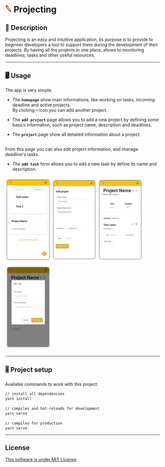 # ![Logo](/readme_assets/logo.png) Projecting

## 📝 Description
Projecting is an easy and intuitive application, its purpose is to provide to beginner developers a tool to support them during the development of their projects.
By having all the projects in one place, allows to monitoring deadlines, tasks and other useful resources.

---

## 🖥️ Usage

The app is very simple:

- The **`homepage`** show main informations, like working on tasks, incoming deadline and active projects. <br>
By clicking `+` icon you can add another project.

- The **`add project`** page allows you to add a new project by defining some basics information, such as project name, description and deadlines.

- The **`project`** page show all detailed information about a project.
<br>
From this page you can also edit project information, and manage deadline's tasks.

- The **`add task`** form allows you to add a new task by define its name and description.
 
<img align="left" src="./readme_assets/homepage.png"  width="150">
<img align="left" src="./readme_assets/add-project.png" width="150">
<img align="left" src="./readme_assets/edit-project.png" width="150">
<img src="./readme_assets/add-task.png" width="150">

---

## 🎚️ Project setup

Available commands to work with this project:

```
// install all dependencies
yarn install

// compiles and hot-reloads for development
yarn serve

// compiles for production
yarn serve
```

---

## License
[This software is under MIT License](https://it.wikipedia.org/wiki/Licenza_MIT).
